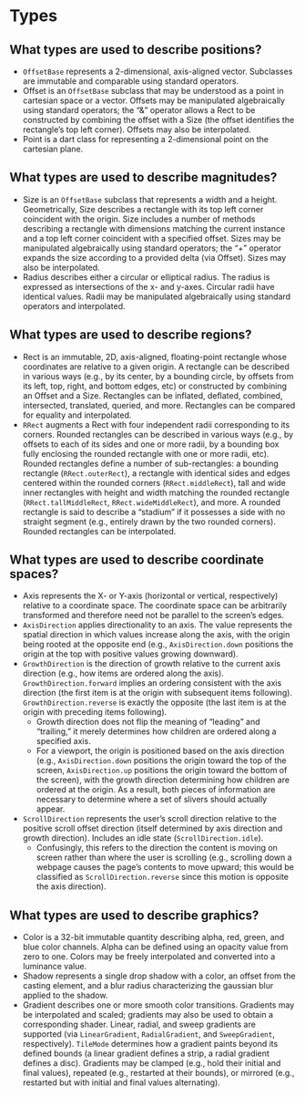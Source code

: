 # Types


## What types are used to describe positions?

* `OffsetBase` represents a 2-dimensional, axis-aligned vector. Subclasses are immutable and comparable using standard operators.
* Offset is an `OffsetBase` subclass that may be understood as a point in cartesian space or a vector. Offsets may be manipulated algebraically using standard operators; the “&” operator allows a Rect to be constructed by combining the offset with a Size \(the offset identifies the rectangle’s top left corner\). Offsets may also be interpolated.
* Point is a dart class for representing a 2-dimensional point on the cartesian plane.

## What types are used to describe magnitudes?

* Size is an `OffsetBase` subclass that represents a width and a height. Geometrically, Size describes a rectangle with its top left corner coincident with the origin. Size includes a number of methods describing a rectangle with dimensions matching the current instance and a top left corner coincident with a specified offset. Sizes may be manipulated algebraically using standard operators; the “+” operator expands the size according to a provided delta \(via Offset\). Sizes may also be interpolated.
* Radius describes either a circular or elliptical radius. The radius is expressed as intersections of the x- and y-axes. Circular radii have identical values. Radii may be manipulated algebraically using standard operators and interpolated.

## What types are used to describe regions?

* Rect is an immutable, 2D, axis-aligned, floating-point rectangle whose coordinates are relative to a given origin. A rectangle can be described in various ways \(e.g., by its center, by a bounding circle, by offsets from its left, top, right, and bottom edges, etc\) or constructed by combining an Offset and a Size. Rectangles can be inflated, deflated, combined, intersected, translated, queried, and more. Rectangles can be compared for equality and interpolated.
* `RRect` augments a Rect with four independent radii corresponding to its corners. Rounded rectangles can be described in various ways \(e.g., by offsets to each of its sides and one or more radii, by a bounding box fully enclosing the rounded rectangle with one or more radii, etc\). Rounded rectangles define a number of sub-rectangles: a bounding rectangle \(`RRect.outerRect`\), a rectangle with identical sides and edges centered within the rounded corners \(`RRect.middleRect`\), tall and wide inner rectangles with height and width matching the rounded rectangle \(`RRect.tallMiddleRect`, `RRect.wideMiddleRect`\), and more. A rounded rectangle is said to describe a “stadium” if it possesses a side with no straight segment \(e.g., entirely drawn by the two rounded corners\). Rounded rectangles can be interpolated.

## What types are used to describe coordinate spaces?

* Axis represents the X- or Y-axis \(horizontal or vertical, respectively\) relative to a coordinate space. The coordinate space can be arbitrarily transformed and therefore need not be parallel to the screen’s edges.
* `AxisDirection` applies directionality to an axis. The value represents the spatial direction in which values increase along the axis, with the origin being rooted at the opposite end \(e.g., `AxisDirection.down` positions the origin at the top with positive values growing downward\).
* `GrowthDirection` is the direction of growth relative to the current axis direction \(e.g., how items are ordered along the axis\). `GrowthDirection.forward` implies an ordering consistent with the axis direction \(the first item is at the origin with subsequent items following\). `GrowthDirection.reverse` is exactly the opposite \(the last item is at the origin with preceding items following\).
  * Growth direction does not flip the meaning of “leading” and “trailing,” it merely determines how children are ordered along a specified axis.
  * For a viewport, the origin is positioned based on the axis direction \(e.g., `AxisDirection.down` positions the origin toward the top of the screen, `AxisDirection.up` positions the origin toward the bottom of the screen\), with the growth direction determining how children are ordered at the origin. As a result, both pieces of information are necessary to determine where a set of slivers should actually appear.
* `ScrollDirection` represents the user’s scroll direction relative to the positive scroll offset direction \(itself determined by axis direction and growth direction\). Includes an idle state \(`ScrollDirection.idle`\).
  * Confusingly, this refers to the direction the content is moving on screen rather than where the user is scrolling \(e.g., scrolling down a webpage causes the page’s contents to move upward; this would be classified as `ScrollDirection.reverse` since this motion is opposite the axis direction\).

## What types are used to describe graphics?

* Color is a 32-bit immutable quantity describing alpha, red, green, and blue color channels. Alpha can be defined using an opacity value from zero to one. Colors may be freely interpolated and converted into a luminance value.
* Shadow represents a single drop shadow with a color, an offset from the casting element, and a blur radius characterizing the gaussian blur applied to the shadow.
* Gradient describes one or more smooth color transitions. Gradients may be interpolated and scaled; gradients may also be used to obtain a corresponding shader. Linear, radial, and sweep gradients are supported \(via `LinearGradient`, `RadialGradient`, and `SweepGradient`, respectively\). `TileMode` determines how a gradient paints beyond its defined bounds \(a linear gradient defines a strip, a radial gradient defines a disc\). Gradients may be clamped \(e.g., hold their initial and final values\), repeated \(e.g., restarted at their bounds\), or mirrored \(e.g., restarted but with initial and final values alternating\).

